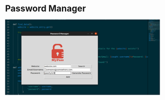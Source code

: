 # Password Manager

![Screenshot](https://github.com/realdarkxeon/password-manager/blob/master/password-manager.png?raw=true)
